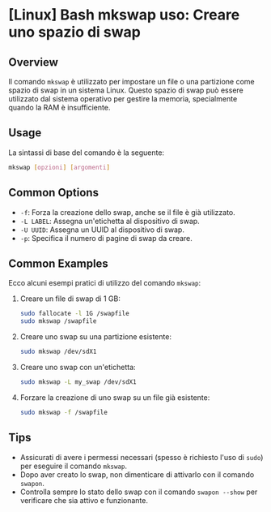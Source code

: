 # [Linux] Bash mkswap uso: Creare uno spazio di swap

## Overview
Il comando `mkswap` è utilizzato per impostare un file o una partizione come spazio di swap in un sistema Linux. Questo spazio di swap può essere utilizzato dal sistema operativo per gestire la memoria, specialmente quando la RAM è insufficiente.

## Usage
La sintassi di base del comando è la seguente:

```bash
mkswap [opzioni] [argomenti]
```

## Common Options
- `-f`: Forza la creazione dello swap, anche se il file è già utilizzato.
- `-L LABEL`: Assegna un'etichetta al dispositivo di swap.
- `-U UUID`: Assegna un UUID al dispositivo di swap.
- `-p`: Specifica il numero di pagine di swap da creare.

## Common Examples
Ecco alcuni esempi pratici di utilizzo del comando `mkswap`:

1. Creare un file di swap di 1 GB:
   ```bash
   sudo fallocate -l 1G /swapfile
   sudo mkswap /swapfile
   ```

2. Creare uno swap su una partizione esistente:
   ```bash
   sudo mkswap /dev/sdX1
   ```

3. Creare uno swap con un'etichetta:
   ```bash
   sudo mkswap -L my_swap /dev/sdX1
   ```

4. Forzare la creazione di uno swap su un file già esistente:
   ```bash
   sudo mkswap -f /swapfile
   ```

## Tips
- Assicurati di avere i permessi necessari (spesso è richiesto l'uso di `sudo`) per eseguire il comando `mkswap`.
- Dopo aver creato lo swap, non dimenticare di attivarlo con il comando `swapon`.
- Controlla sempre lo stato dello swap con il comando `swapon --show` per verificare che sia attivo e funzionante.